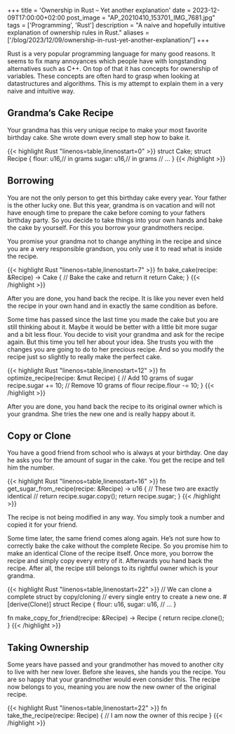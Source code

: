 +++
title = 'Ownership in Rust – Yet another explanation'
date = 2023-12-09T17:00:00+02:00
post_image = "AP_20210410_153701_IMG_7681.jpg"
tags = ['Programming', 'Rust']
description = "A naive and hopefully intuitive explanation of ownership rules in Rust."
aliases = ['/blog/2023/12/09/ownership-in-rust-yet-another-explanation/']
+++

Rust is a very popular programming language for many good reasons.
It seems to fix many annoyances which people have with longstanding alternatives such as C++.
On top of that it has concepts for ownership of variables.
These concepts are often hard to grasp when looking at datastructures and algorithms.
This is my attempt to explain them in a very naive and intuitive way.

## Grandma’s Cake Recipe

Your grandma has this very unique recipe to make your most favorite birthday cake. She wrote down every small step how to bake it.

{{< highlight Rust "linenos=table,linenostart=0" >}}
struct Cake;
struct Recipe {
    flour: u16,// in grams
    sugar: u16,// in grams
    // ...
}
{{< /highlight >}}

## Borrowing

You are not the only person to get this birthday cake every year.
Your father is the other lucky one.
But this year, grandma is on vacation and will not have enough time to prepare the cake before
coming to your fathers birthday party.
So you decide to take things into your own hands and bake the cake by yourself.
For this you borrow your grandmothers recipe.

You promise your grandma not to change anything in the recipe and since you are a very responsible
grandson, you only use it to read what is inside the recipe.

{{< highlight Rust "linenos=table,linenostart=7" >}}
fn bake_cake(recipe: &Recipe) -> Cake {
    // Bake the cake and return it
    return Cake;
}
{{< /highlight >}}

After you are done, you hand back the recipe.
It is like you never even held the recipe in your own hand and in exactly the same condition as
before.

Some time has passed since the last time you made the cake but you are still thinking about it.
Maybe it would be better with a little bit more sugar and a bit less flour.
You decide to visit your grandma and ask for the recipe again.
But this time you tell her about your idea.
She trusts you with the changes you are going to do to her precious recipe.
And so you modify the recipe just so slightly to really make the perfect cake.

{{< highlight Rust "linenos=table,linenostart=12" >}}
fn optimize_recipe(recipe: &mut Recipe) {
    // Add 10 grams of sugar
    recipe.sugar += 10;
    // Remove 10 grams of flour
    recipe.flour -= 10;
}
{{< /highlight >}}

After you are done, you hand back the recipe to its original owner which is your grandma.
She tries the new one and is really happy about it.

## Copy or Clone

You have a good friend from school who is always at your birthday.
One day he asks you for the amount of sugar in the cake.
You get the recipe and tell him the number.

{{< highlight Rust "linenos=table,linenostart=16" >}}
fn get_sugar_from_recipe(recipe: &Recipe) -> u16 {
    // These two are exactly identical
    // return recipe.sugar.copy();
    return recipe.sugar;
}
{{< /highlight >}}

The recipe is not being modified in any way.
You simply took a number and copied it for your friend.

Some time later, the same friend comes along again.
He’s not sure how to correctly bake the cake
without the complete Recipe.
So you promise him to make an identical Clone of the recipe itself.
Once more, you borrow the recipe and simply copy every entry of it.
Afterwards you hand back the recipe.
After all, the recipe still belongs to its rightful owner which is your grandma.

{{< highlight Rust "linenos=table,linenostart=22" >}}
// We can clone a complete struct by copy/cloning
// every single entry to create a new one.
#[derive(Clone)]
struct Recipe {
    flour: u16,
    sugar: u16,
    // ...
}

fn make_copy_for_friend(recipe: &Recipe) -> Recipe {
    return recipe.clone();
}
{{< /highlight >}}

## Taking Ownership

Some years have passed and your grandmother has moved to another city to live with her new lover.
Before she leaves, she hands you the recipe.
You are so happy that your grandmother would even consider this.
The recipe now belongs to you, meaning you are now the new owner of the original recipe.

{{< highlight Rust "linenos=table,linenostart=22" >}}
fn take_the_recipe(recipe: Recipe) {
    // I am now the owner of this recipe
}
{{< /highlight >}}
